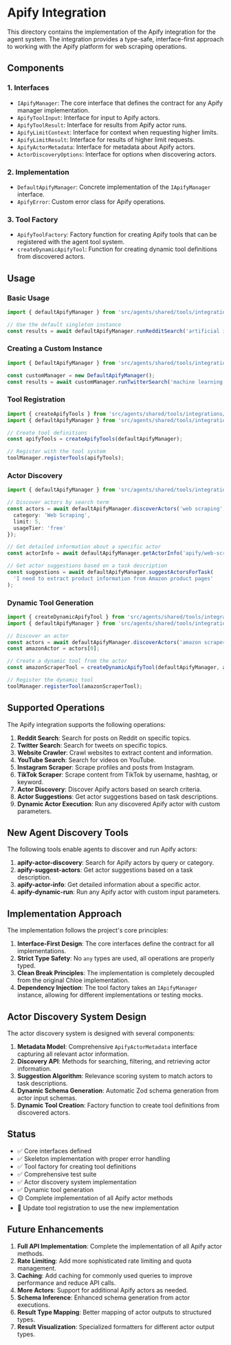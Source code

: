 # Apify Integration

This directory contains the implementation of the Apify integration for the agent system. The integration provides a type-safe, interface-first approach to working with the Apify platform for web scraping operations.

## Components

### 1. Interfaces

- `IApifyManager`: The core interface that defines the contract for any Apify manager implementation.
- `ApifyToolInput`: Interface for input to Apify actors.
- `ApifyToolResult`: Interface for results from Apify actor runs.
- `ApifyLimitContext`: Interface for context when requesting higher limits.
- `ApifyLimitResult`: Interface for results of higher limit requests.
- `ApifyActorMetadata`: Interface for metadata about Apify actors.
- `ActorDiscoveryOptions`: Interface for options when discovering actors.

### 2. Implementation

- `DefaultApifyManager`: Concrete implementation of the `IApifyManager` interface.
- `ApifyError`: Custom error class for Apify operations.

### 3. Tool Factory

- `ApifyToolFactory`: Factory function for creating Apify tools that can be registered with the agent tool system.
- `createDynamicApifyTool`: Function for creating dynamic tool definitions from discovered actors.

## Usage

### Basic Usage

```typescript
import { defaultApifyManager } from 'src/agents/shared/tools/integrations/apify';

// Use the default singleton instance
const results = await defaultApifyManager.runRedditSearch('artificial intelligence', false, 20);
```

### Creating a Custom Instance

```typescript
import { DefaultApifyManager } from 'src/agents/shared/tools/integrations/apify';

const customManager = new DefaultApifyManager();
const results = await customManager.runTwitterSearch('machine learning', false, 15);
```

### Tool Registration

```typescript
import { createApifyTools } from 'src/agents/shared/tools/integrations/apify';
import { defaultApifyManager } from 'src/agents/shared/tools/integrations/apify';

// Create tool definitions
const apifyTools = createApifyTools(defaultApifyManager);

// Register with the tool system
toolManager.registerTools(apifyTools);
```

### Actor Discovery

```typescript
import { defaultApifyManager } from 'src/agents/shared/tools/integrations/apify';

// Discover actors by search term
const actors = await defaultApifyManager.discoverActors('web scraping', {
  category: 'Web Scraping',
  limit: 5,
  usageTier: 'free'
});

// Get detailed information about a specific actor
const actorInfo = await defaultApifyManager.getActorInfo('apify/web-scraper');

// Get actor suggestions based on a task description
const suggestions = await defaultApifyManager.suggestActorsForTask(
  'I need to extract product information from Amazon product pages'
);
```

### Dynamic Tool Generation

```typescript
import { createDynamicApifyTool } from 'src/agents/shared/tools/integrations/apify';
import { defaultApifyManager } from 'src/agents/shared/tools/integrations/apify';

// Discover an actor
const actors = await defaultApifyManager.discoverActors('amazon scraper');
const amazonActor = actors[0];

// Create a dynamic tool from the actor
const amazonScraperTool = createDynamicApifyTool(defaultApifyManager, amazonActor);

// Register the dynamic tool
toolManager.registerTool(amazonScraperTool);
```

## Supported Operations

The Apify integration supports the following operations:

1. **Reddit Search**: Search for posts on Reddit on specific topics.
2. **Twitter Search**: Search for tweets on specific topics.
3. **Website Crawler**: Crawl websites to extract content and information.
4. **YouTube Search**: Search for videos on YouTube.
5. **Instagram Scraper**: Scrape profiles and posts from Instagram.
6. **TikTok Scraper**: Scrape content from TikTok by username, hashtag, or keyword.
7. **Actor Discovery**: Discover Apify actors based on search criteria.
8. **Actor Suggestions**: Get actor suggestions based on task descriptions.
9. **Dynamic Actor Execution**: Run any discovered Apify actor with custom parameters.

## New Agent Discovery Tools

The following tools enable agents to discover and run Apify actors:

1. **apify-actor-discovery**: Search for Apify actors by query or category.
2. **apify-suggest-actors**: Get actor suggestions based on a task description.
3. **apify-actor-info**: Get detailed information about a specific actor.
4. **apify-dynamic-run**: Run any Apify actor with custom input parameters.

## Implementation Approach

The implementation follows the project's core principles:

1. **Interface-First Design**: The core interfaces define the contract for all implementations.
2. **Strict Type Safety**: No `any` types are used, all operations are properly typed.
3. **Clean Break Principles**: The implementation is completely decoupled from the original Chloe implementation.
4. **Dependency Injection**: The tool factory takes an `IApifyManager` instance, allowing for different implementations or testing mocks.

## Actor Discovery System Design

The actor discovery system is designed with several components:

1. **Metadata Model**: Comprehensive `ApifyActorMetadata` interface capturing all relevant actor information.
2. **Discovery API**: Methods for searching, filtering, and retrieving actor information.
3. **Suggestion Algorithm**: Relevance scoring system to match actors to task descriptions.
4. **Dynamic Schema Generation**: Automatic Zod schema generation from actor input schemas.
5. **Dynamic Tool Creation**: Factory function to create tool definitions from discovered actors.

## Status

- ✅ Core interfaces defined
- ✅ Skeleton implementation with proper error handling
- ✅ Tool factory for creating tool definitions
- ✅ Comprehensive test suite
- ✅ Actor discovery system implementation
- ✅ Dynamic tool generation
- 🟡 Complete implementation of all Apify actor methods
- 🔴 Update tool registration to use the new implementation

## Future Enhancements

1. **Full API Implementation**: Complete the implementation of all Apify actor methods.
2. **Rate Limiting**: Add more sophisticated rate limiting and quota management.
3. **Caching**: Add caching for commonly used queries to improve performance and reduce API calls.
4. **More Actors**: Support for additional Apify actors as needed.
5. **Schema Inference**: Enhanced schema generation from actor executions.
6. **Result Type Mapping**: Better mapping of actor outputs to structured types.
7. **Result Visualization**: Specialized formatters for different actor output types. 